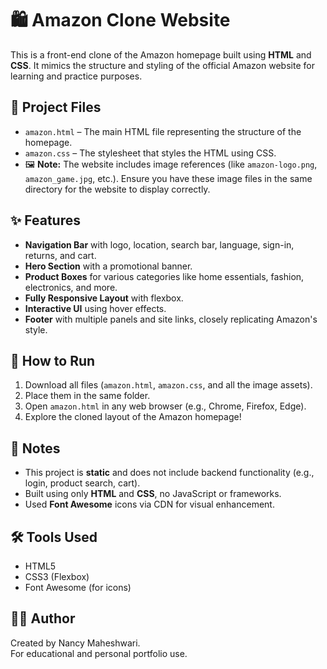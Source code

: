 # 🛍️ Amazon Clone Website

This is a front-end clone of the Amazon homepage built using **HTML** and **CSS**. It mimics the structure and styling of the official Amazon website for learning and practice purposes.

## 📁 Project Files

- `amazon.html` – The main HTML file representing the structure of the homepage.
- `amazon.css` – The stylesheet that styles the HTML using CSS.
- 🖼️ **Note:** The website includes image references (like `amazon-logo.png`, `amazon_game.jpg`, etc.). Ensure you have these image files in the same directory for the website to display correctly.

## ✨ Features

- **Navigation Bar** with logo, location, search bar, language, sign-in, returns, and cart.
- **Hero Section** with a promotional banner.
- **Product Boxes** for various categories like home essentials, fashion, electronics, and more.
- **Fully Responsive Layout** with flexbox.
- **Interactive UI** using hover effects.
- **Footer** with multiple panels and site links, closely replicating Amazon's style.

## 🚀 How to Run

1. Download all files (`amazon.html`, `amazon.css`, and all the image assets).
2. Place them in the same folder.
3. Open `amazon.html` in any web browser (e.g., Chrome, Firefox, Edge).
4. Explore the cloned layout of the Amazon homepage!

## 📌 Notes

- This project is **static** and does not include backend functionality (e.g., login, product search, cart).
- Built using only **HTML** and **CSS**, no JavaScript or frameworks.
- Used **Font Awesome** icons via CDN for visual enhancement.

## 🛠️ Tools Used

- HTML5
- CSS3 (Flexbox)
- Font Awesome (for icons)

## 👩‍💻 Author

Created by Nancy Maheshwari.  
For educational and personal portfolio use.

